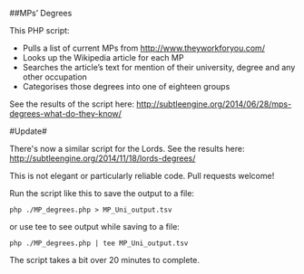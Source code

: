 ##MPs’ Degrees

This PHP script:

- Pulls a list of current MPs from http://www.theyworkforyou.com/
- Looks up the Wikipedia article for each MP
- Searches the article’s text for mention of their university, degree and any other occupation
- Categorises those degrees into one of eighteen groups

See the results of the script here: http://subtleengine.org/2014/06/28/mps-degrees-what-do-they-know/

#Update#

There's now a similar script for the Lords. See the results here: http://subtleengine.org/2014/11/18/lords-degrees/

This is not elegant or particularly reliable code. Pull requests welcome!

Run the script like this to save the output to a file:

``php ./MP_degrees.php > MP_Uni_output.tsv``

or use tee to see output while saving to a file:

``php ./MP_degrees.php | tee MP_Uni_output.tsv``

The script takes a bit over 20 minutes to complete.